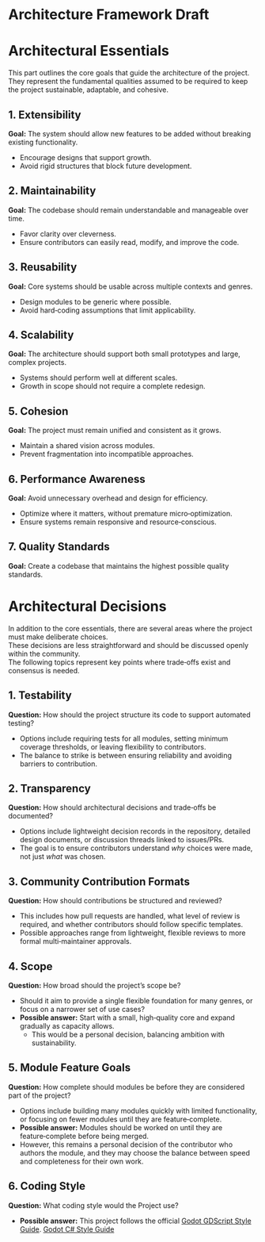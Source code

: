 # Architecture Framework Draft
# Architectural Essentials

This part outlines the core goals that guide the architecture of the project.  
They represent the fundamental qualities assumed to be required to keep the project sustainable, adaptable, and cohesive.

## 1. Extensibility
**Goal:** The system should allow new features to be added without breaking existing functionality.  
- Encourage designs that support growth.  
- Avoid rigid structures that block future development.  

## 2. Maintainability
**Goal:** The codebase should remain understandable and manageable over time.  
- Favor clarity over cleverness.  
- Ensure contributors can easily read, modify, and improve the code.  

## 3. Reusability
**Goal:** Core systems should be usable across multiple contexts and genres.  
- Design modules to be generic where possible.  
- Avoid hard‑coding assumptions that limit applicability.  

## 4. Scalability
**Goal:** The architecture should support both small prototypes and large, complex projects.  
- Systems should perform well at different scales.  
- Growth in scope should not require a complete redesign.  

## 5. Cohesion
**Goal:** The project must remain unified and consistent as it grows.  
- Maintain a shared vision across modules.  
- Prevent fragmentation into incompatible approaches.  

## 6. Performance Awareness
**Goal:** Avoid unnecessary overhead and design for efficiency.  
- Optimize where it matters, without premature micro‑optimization.  
- Ensure systems remain responsive and resource‑conscious.  

## 7. Quality Standards
**Goal:** Create a codebase that maintains the highest possible quality standards.  

# Architectural Decisions

In addition to the core essentials, there are several areas where the project must make deliberate choices.  
These decisions are less straightforward and should be discussed openly within the community.  
The following topics represent key points where trade‑offs exist and consensus is needed.

## 1. Testability
**Question:** How should the project structure its code to support automated testing?  
- Options include requiring tests for all modules, setting minimum coverage thresholds, or leaving flexibility to contributors.  
- The balance to strike is between ensuring reliability and avoiding barriers to contribution.

## 2. Transparency
**Question:** How should architectural decisions and trade‑offs be documented?  
- Options include lightweight decision records in the repository, detailed design documents, or discussion threads linked to issues/PRs.  
- The goal is to ensure contributors understand *why* choices were made, not just *what* was chosen.

## 3. Community Contribution Formats
**Question:** How should contributions be structured and reviewed?  
- This includes how pull requests are handled, what level of review is required, and whether contributors should follow specific templates.  
- Possible approaches range from lightweight, flexible reviews to more formal multi‑maintainer approvals.

## 4. Scope
**Question:** How broad should the project’s scope be?  
- Should it aim to provide a single flexible foundation for many genres, or focus on a narrower set of use cases?  
- **Possible answer:** Start with a small, high‑quality core and expand gradually as capacity allows.  
  - This would be a personal decision, balancing ambition with sustainability.

## 5. Module Feature Goals
**Question:** How complete should modules be before they are considered part of the project?  
- Options include building many modules quickly with limited functionality, or focusing on fewer modules until they are feature‑complete.  
- **Possible answer:** Modules should be worked on until they are feature‑complete before being merged.  
- However, this remains a personal decision of the contributor who authors the module, and they may choose the balance between speed and completeness for their own work.

## 6. Coding Style
**Question:** What coding style would the Project use?
- **Possible answer:** This project follows the official [Godot GDScript Style Guide](https://docs.godotengine.org/en/stable/tutorials/scripting/gdscript/gdscript_styleguide.html).
[Godot C# Style Guide](https://docs.godotengine.org/en/stable/tutorials/scripting/c_sharp/c_sharp_style_guide.html)

